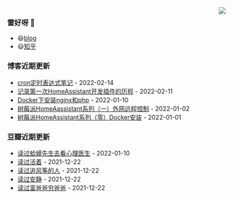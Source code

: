 <img align="right" src="https://github-readme-stats.vercel.app/api?username=chenwingsing&show_icons=true&icon_color=CE1D2D&text_color=718096&bg_color=ffffff&hide_title=true" />

### 雷好呀 👋

- 😆[blog](https://chenwingsing.github.io/)
- 😃[知乎](https://www.zhihu.com/people/chen-yong-cheng-46)

### 博客近期更新
<!-- START_SECTION:blog -->
* <a href='https://chenwingsing.github.io/2022/02/14/cron%E5%AE%9A%E6%97%B6%E8%A1%A8%E8%BE%BE%E5%BC%8F%E7%AC%94%E8%AE%B0/' target='_blank'>cron定时表达式笔记</a> - 2022-02-14
* <a href='https://chenwingsing.github.io/2022/02/11/%E8%AE%B0%E5%BD%95%E7%AC%AC%E4%B8%80%E6%AC%A1HomeAssistant%E5%BC%80%E5%8F%91%E6%8F%92%E4%BB%B6%E7%9A%84%E5%8E%86%E7%A8%8B/' target='_blank'>记录第一次HomeAssistant开发插件的历程</a> - 2022-02-11
* <a href='https://chenwingsing.github.io/2022/01/10/Docker%E4%B8%8B%E5%AE%89%E8%A3%85nginx-php/' target='_blank'>Docker下安装nginx和php</a> - 2022-01-10
* <a href='https://chenwingsing.github.io/2022/01/02/HomeAassistant%E7%B3%BB%E5%88%97%EF%BC%88%E4%B8%80%EF%BC%89%E5%A4%96%E7%BD%91%E8%BF%9C%E7%A8%8B%E6%8E%A7%E5%88%B6/' target='_blank'>树莓派HomeAassistant系列（一）外网远程控制</a> - 2022-01-02
* <a href='https://chenwingsing.github.io/2022/01/01/%E6%A0%91%E8%8E%93%E6%B4%BEHomeAssistant%E7%B3%BB%E5%88%97%EF%BC%88%E9%9B%B6%EF%BC%89Docker%E5%AE%89%E8%A3%85/' target='_blank'>树莓派HomeAssistant系列（零）Docker安装</a> - 2022-01-01
<!-- END_SECTION:blog -->

### 豆瓣近期更新
<!-- START_SECTION:douban -->
* <a href='https://book.douban.com/subject/35143790/' target='_blank'>读过蛤蟆先生去看心理医生</a> - 2022-01-10
* <a href='https://book.douban.com/subject/4913064/' target='_blank'>读过活着</a> - 2021-12-22
* <a href='https://book.douban.com/subject/1770782/' target='_blank'>读过追风筝的人</a> - 2021-12-22
* <a href='https://book.douban.com/subject/11601993/' target='_blank'>读过安静</a> - 2021-12-22
* <a href='https://book.douban.com/subject/27153484/' target='_blank'>读过富爸爸穷爸爸</a> - 2021-12-22
<!-- END_SECTION:douban -->

<!--
**chenwingsing/chenwingsing** is a ✨ _special_ ✨ repository because its `README.md` (this file) appears on your GitHub profile.

Here are some ideas to get you started:

- 🔭 I’m currently working on ...
- 🌱 I’m currently learning ...
- 👯 I’m looking to collaborate on ...
- 🤔 I’m looking for help with ...
- 💬 Ask me about ...
- 📫 How to reach me: ...
- 😄 Pronouns: ...
- ⚡ Fun fact: ...
-->
